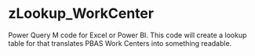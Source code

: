 # zLookup_WorkCenter
Power Query M code for Excel or Power BI. This code will create a lookup table for that translates PBAS Work Centers into something readable.
